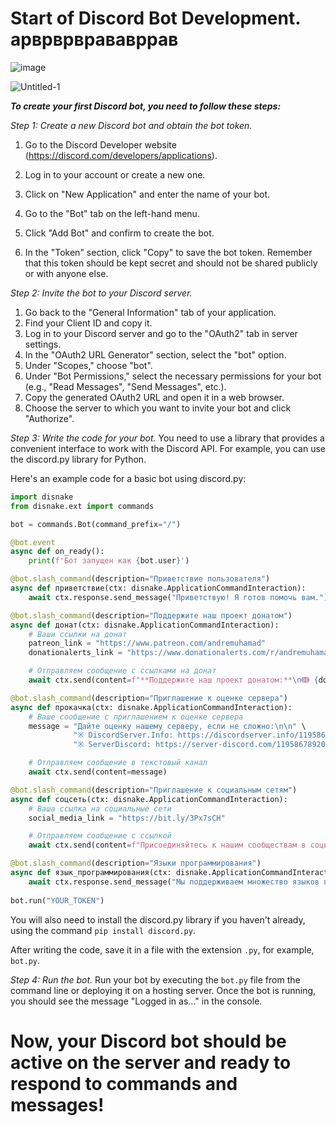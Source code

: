 # Start of Discord Bot Development. арврврврававррав
![image](https://github.com/AndreMuhamed/Pogadon/assets/128980327/879275f3-3b5b-4751-a5a1-495456a16d8d)

![Untitled-1](https://github.com/AndreMuhamed/pogadon/assets/128980327/23b64a91-e2c1-47cf-aeae-144db6563c08)

***To create your first Discord bot, you need to follow these steps:*** 

*Step 1: Create a new Discord bot and obtain the bot token.*
1. Go to the Discord Developer website (https://discord.com/developers/applications).
2. Log in to your account or create a new one.
3. Click on "New Application" and enter the name of your bot.

4. Go to the "Bot" tab on the left-hand menu.
5. Click "Add Bot" and confirm to create the bot.
6. In the "Token" section, click "Copy" to save the bot token. Remember that this token should be kept secret and should not be shared publicly or with anyone else.

*Step 2: Invite the bot to your Discord server.*
1. Go back to the "General Information" tab of your application.
2. Find your Client ID and copy it.
3. Log in to your Discord server and go to the "OAuth2" tab in server settings.
4. In the "OAuth2 URL Generator" section, select the "bot" option.
5. Under "Scopes," choose "bot".
6. Under "Bot Permissions," select the necessary permissions for your bot (e.g., "Read Messages", "Send Messages", etc.).
7. Copy the generated OAuth2 URL and open it in a web browser.
8. Choose the server to which you want to invite your bot and click "Authorize".

*Step 3: Write the code for your bot.*
You need to use a library that provides a convenient interface to work with the Discord API. For example, you can use the discord.py library for Python.

Here's an example code for a basic bot using discord.py:

```python
import disnake
from disnake.ext import commands

bot = commands.Bot(command_prefix="/")

@bot.event
async def on_ready():
    print(f'Бот запущен как {bot.user}')

@bot.slash_command(description="Приветствие пользователя")
async def приветствие(ctx: disnake.ApplicationCommandInteraction):
    await ctx.response.send_message("Приветствую! Я готов помочь вам.")

@bot.slash_command(description="Поддержите наш проект донатом")
async def донат(ctx: disnake.ApplicationCommandInteraction):
    # Ваши ссылки на донат
    patreon_link = "https://www.patreon.com/andremuhamad"
    donationalerts_link = "https://www.donationalerts.com/r/andremuhamad"

    # Отправляем сообщение с ссылками на донат
    await ctx.send(content=f"**Поддержите наш проект донатом:**\nↈ {donationalerts_link}\nↈ {patreon_link}")

@bot.slash_command(description="Приглашение к оценке сервера")
async def прокачка(ctx: disnake.ApplicationCommandInteraction):
    # Ваше сообщение с приглашением к оценке сервера
    message = "Дайте оценку нашему серверу, если не сложно:\n\n" \
              "※ DiscordServer.Info: https://discordserver.info/1195867892063940671\n" \
              "※ ServerDiscord: https://server-discord.com/1195867892063940671"

    # Отправляем сообщение в текстовый канал
    await ctx.send(content=message)

@bot.slash_command(description="Приглашение к социальным сетям")
async def соцсеть(ctx: disnake.ApplicationCommandInteraction):
    # Ваша ссылка на социальные сети
    social_media_link = "https://bit.ly/3Px7sCH"

    # Отправляем сообщение с ссылкой
    await ctx.send(content=f"Присоединяйтесь к нашим сообществам в социальных сетях:\n{social_media_link}")

@bot.slash_command(description="Языки программирования")
async def язык_программирования(ctx: disnake.ApplicationCommandInteraction):
    await ctx.response.send_message("Мы поддерживаем множество языков программирования, включая Python, JavaScript, Java, C++ и другие.")
    
bot.run("YOUR_TOKEN")

```

You will also need to install the discord.py library if you haven't already, using the command `pip install discord.py`.

After writing the code, save it in a file with the extension `.py`, for example, `bot.py`.

*Step 4: Run the bot.*
Run your bot by executing the `bot.py` file from the command line or deploying it on a hosting server. Once the bot is running, you should see the message "Logged in as..." in the console.

# Now, your Discord bot should be active on the server and ready to respond to commands and messages!
